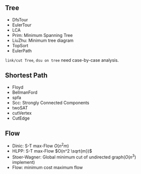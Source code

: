 <head>
	<script type="text/x-mathjax-config">
		MathJax.Hub.Config({
		  tex2jax: {
			skipTags: ['script', 'noscript', 'style', 'textarea', 'pre'],
			inlineMath: [['$','$']],
			processEscapes: true
		  }
		});
	</script>
	<script type="text/javascript" async
	  src="https://cdnjs.cloudflare.com/ajax/libs/mathjax/2.7.7/latest.js?config=TeX-MML-AM_CHTML">
	</script>
</head>

## Tree

- DfsTour
- EulerTour
- LCA
- Prim: Minimum Spanning Tree
- LiuZhu: Minimum tree diagram
- TopSort
- EulerPath

`link/cut Tree`, `dsu on tree` need case-by-case analysis.


## Shortest Path

- Floyd
- BellmanFord
- spfa
- Scc: Strongly Connected Components
- twoSAT
- cutVertex
- CutEdge


## Flow

- Dinic: S-T max-Flow $O(n^2 m)$
- HLPP: S-T max-Flow $O(n^2 \sqrt{m})$
- Stoer-Wagner: Global minimum cut of undirected graph($O(n^3)$ implement)
- Flow: minimum cost maximum flow